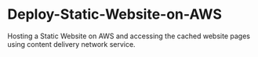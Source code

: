# Deploy-Static-Website-on-AWS
Hosting a Static Website on AWS and accessing the cached website pages using content delivery network service.
